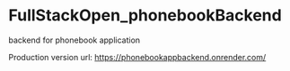 # FullStackOpen_phonebookBackend
backend for phonebook application

Production version url: https://phonebookappbackend.onrender.com/
